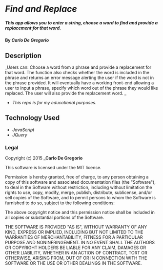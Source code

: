 # _Find and Replace_

##### This app allows you to enter a string, choose a word to find and provide a replacement for that word.

#### By _**Carlo De Gregorio**_

## Description

_Users can: Choose a word  from a phrase and provide a replacement for that word. The function also checks whether the word is included in the phrase and returns an error message alerting the user if the word is not in the phrase provided. It will eventually have a working front-end allowing a user to input a phrase, specify which word out of the phrase they would like replaced. The user will also provide the replacement word. _

* _This repo is for my educational purposes._


## Technology Used
* _JavaScript_
* _JQuery_


### Legal

Copyright (c) 2015 **_Carlo De Gregorio**

This software is licensed under the MIT license.

Permission is hereby granted, free of charge, to any person obtaining a copy
of this software and associated documentation files (the "Software"), to deal
in the Software without restriction, including without limitation the rights
to use, copy, modify, merge, publish, distribute, sublicense, and/or sell
copies of the Software, and to permit persons to whom the Software is
furnished to do so, subject to the following conditions:

The above copyright notice and this permission notice shall be included in
all copies or substantial portions of the Software.

THE SOFTWARE IS PROVIDED "AS IS", WITHOUT WARRANTY OF ANY KIND, EXPRESS OR
IMPLIED, INCLUDING BUT NOT LIMITED TO THE WARRANTIES OF MERCHANTABILITY,
FITNESS FOR A PARTICULAR PURPOSE AND NONINFRINGEMENT. IN NO EVENT SHALL THE
AUTHORS OR COPYRIGHT HOLDERS BE LIABLE FOR ANY CLAIM, DAMAGES OR OTHER
LIABILITY, WHETHER IN AN ACTION OF CONTRACT, TORT OR OTHERWISE, ARISING FROM,
OUT OF OR IN CONNECTION WITH THE SOFTWARE OR THE USE OR OTHER DEALINGS IN
THE SOFTWARE.
